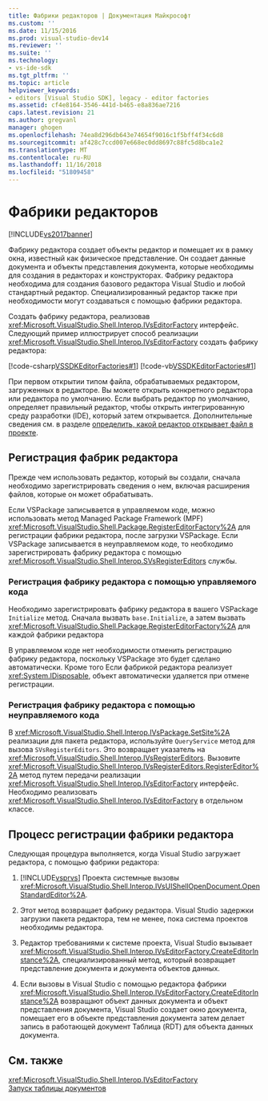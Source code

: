 ```yaml
---
title: Фабрики редакторов | Документация Майкрософт
ms.custom: ''
ms.date: 11/15/2016
ms.prod: visual-studio-dev14
ms.reviewer: ''
ms.suite: ''
ms.technology:
- vs-ide-sdk
ms.tgt_pltfrm: ''
ms.topic: article
helpviewer_keywords:
- editors [Visual Studio SDK], legacy - editor factories
ms.assetid: cf4e8164-3546-441d-b465-e8a836ae7216
caps.latest.revision: 21
ms.author: gregvanl
manager: ghogen
ms.openlocfilehash: 74ea8d296db643e74654f9016c1f5bff4f34c6d8
ms.sourcegitcommit: af428c7ccd007e668ec0dd8697c88fc5d8bca1e2
ms.translationtype: MT
ms.contentlocale: ru-RU
ms.lasthandoff: 11/16/2018
ms.locfileid: "51809458"
---
```

# <a name="editor-factories"></a>Фабрики редакторов
[!INCLUDE[vs2017banner](../includes/vs2017banner.md)]

Фабрику редактора создает объекты редактор и помещает их в рамку окна, известный как физическое представление. Он создает данные документа и объекты представления документа, которые необходимы для создания в редакторах и конструкторах. Фабрику редактора необходима для создания базового редактора Visual Studio и любой стандартный редактор. Специализированный редактор также при необходимости могут создаваться с помощью фабрики редактора.  
  
 Создать фабрику редактора, реализовав <xref:Microsoft.VisualStudio.Shell.Interop.IVsEditorFactory> интерфейс. Следующий пример иллюстрирует способ реализации <xref:Microsoft.VisualStudio.Shell.Interop.IVsEditorFactory> создать фабрику редактора:  
  
 [!code-csharp[VSSDKEditorFactories#1](../snippets/csharp/VS_Snippets_VSSDK/vssdkeditorfactories/cs/vssdkeditorfactoriespackage.cs#1)]
 [!code-vb[VSSDKEditorFactories#1](../snippets/visualbasic/VS_Snippets_VSSDK/vssdkeditorfactories/vb/vssdkeditorfactoriespackage.vb#1)]  
  
 При первом открытии типом файла, обрабатываемых редактором, загруженных в редакторе. Вы можете открыть конкретного редактора или редактора по умолчанию. Если выбрать редактор по умолчанию, определяет правильный редактор, чтобы открыть интегрированную среду разработки (IDE), который затем открывается. Дополнительные сведения см. в разделе [определить, какой редактор открывает файл в проекте](../extensibility/internals/determining-which-editor-opens-a-file-in-a-project.md).  
  
## <a name="registering-editor-factories"></a>Регистрация фабрик редактора  
 Прежде чем использовать редактор, который вы создали, сначала необходимо зарегистрировать сведения о нем, включая расширения файлов, которые он может обрабатывать.  
  
 Если VSPackage записывается в управляемом коде, можно использовать метод Managed Package Framework (MPF) <xref:Microsoft.VisualStudio.Shell.Package.RegisterEditorFactory%2A> для регистрации фабрики редактора, после загрузки VSPackage. Если VSPackage записывается в неуправляемом коде, то необходимо зарегистрировать фабрику редактора с помощью <xref:Microsoft.VisualStudio.Shell.Interop.SVsRegisterEditors> службы.  
  
### <a name="registering-an-editor-factory-by-using-managed-code"></a>Регистрация фабрику редактора с помощью управляемого кода  
 Необходимо зарегистрировать фабрику редактора в вашего VSPackage `Initialize` метод. Сначала вызвать `base.Initialize`, а затем вызвать <xref:Microsoft.VisualStudio.Shell.Package.RegisterEditorFactory%2A> для каждой фабрики редактора  
  
 В управляемом коде нет необходимости отменить регистрацию фабрику редактора, поскольку VSPackage это будет сделано автоматически. Кроме того Если фабрикой редактора реализует <xref:System.IDisposable>, объект автоматически удаляется при отмене регистрации.  
  
### <a name="registering-an-editor-factory-by-using-unmanaged-code"></a>Регистрация фабрику редактора с помощью неуправляемого кода  
 В <xref:Microsoft.VisualStudio.Shell.Interop.IVsPackage.SetSite%2A> реализации для пакета редактора, используйте `QueryService` метод для вызова `SVsRegisterEditors`. Это возвращает указатель на <xref:Microsoft.VisualStudio.Shell.Interop.IVsRegisterEditors>. Вызовите <xref:Microsoft.VisualStudio.Shell.Interop.IVsRegisterEditors.RegisterEditor%2A> метод путем передачи реализации <xref:Microsoft.VisualStudio.Shell.Interop.IVsEditorFactory> интерфейс. Необходимо реализовать <xref:Microsoft.VisualStudio.Shell.Interop.IVsEditorFactory> в отдельном классе.  
  
## <a name="the-editor-factory-registration-process"></a>Процесс регистрации фабрики редактора  
 Следующая процедура выполняется, когда Visual Studio загружает редактора, с помощью фабрики редактора:  
  
1.  [!INCLUDE[vsprvs](../includes/vsprvs-md.md)] Проекта системные вызовы <xref:Microsoft.VisualStudio.Shell.Interop.IVsUIShellOpenDocument.OpenStandardEditor%2A>.  
  
2.  Этот метод возвращает фабрику редактора. Visual Studio задержки загрузки пакета редактора, тем не менее, пока система проектов необходимы редактора.  
  
3.  Редактор требованиями к системе проекта, Visual Studio вызывает <xref:Microsoft.VisualStudio.Shell.Interop.IVsEditorFactory.CreateEditorInstance%2A>, специализированный метод, который возвращает представление документа и документа объектов данных.  
  
4.  Если вызовы в Visual Studio с помощью редактора фабрики <xref:Microsoft.VisualStudio.Shell.Interop.IVsEditorFactory.CreateEditorInstance%2A> возвращают объект данных документа и объект представления документа, Visual Studio создает окно документа, помещает его в объекте представления документа затем делает запись в работающей документ Таблица (RDT) для объекта данных документа.  
  
## <a name="see-also"></a>См. также  
 <xref:Microsoft.VisualStudio.Shell.Interop.IVsEditorFactory>   
 [Запуск таблицы документов](../extensibility/internals/running-document-table.md)

